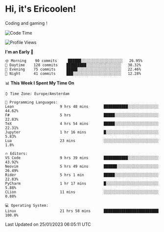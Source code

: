 # Hi, it's Ericoolen!
Coding and gaming！

<!--START_SECTION:waka-->
![Code Time](http://img.shields.io/badge/Code%20Time-647%20hrs%2037%20mins-blue)

![Profile Views](http://img.shields.io/badge/Profile%20Views-0-blue)

**I'm an Early 🐤** 

```text
🌞 Morning    90 commits     ██████░░░░░░░░░░░░░░░░░░░   26.95% 
🌆 Daytime    128 commits    █████████░░░░░░░░░░░░░░░░   38.32% 
🌃 Evening    75 commits     █████░░░░░░░░░░░░░░░░░░░░   22.46% 
🌙 Night      41 commits     ███░░░░░░░░░░░░░░░░░░░░░░   12.28%

```


📊 **This Week I Spent My Time On** 

```text
⌚︎ Time Zone: Europe/Amsterdam

💬 Programming Languages: 
Lean                     9 hrs 48 mins       ███████████░░░░░░░░░░░░░░   44.62% 
F#                       5 hrs               █████░░░░░░░░░░░░░░░░░░░░   22.83% 
TeX                      4 hrs 54 mins       █████░░░░░░░░░░░░░░░░░░░░   22.31% 
Jupyter                  1 hr 16 mins        █░░░░░░░░░░░░░░░░░░░░░░░░   5.83% 
Lua                      23 mins             ░░░░░░░░░░░░░░░░░░░░░░░░░   1.8%

🔥 Editors: 
VS Code                  9 hrs 39 mins       ███████████░░░░░░░░░░░░░░   43.92% 
Neovim                   5 hrs 49 mins       ██████░░░░░░░░░░░░░░░░░░░   26.49% 
Rider                    5 hrs 1 min         █████░░░░░░░░░░░░░░░░░░░░   22.83% 
PyCharm                  1 hr 17 mins        █░░░░░░░░░░░░░░░░░░░░░░░░   5.88% 
CLion                    11 mins             ░░░░░░░░░░░░░░░░░░░░░░░░░   0.88%

💻 Operating System: 
Linux                    21 hrs 58 mins      █████████████████████████   100.0%

```


 Last Updated on 25/01/2023 06:05:11 UTC
<!--END_SECTION:waka-->

